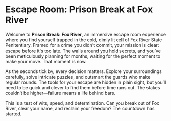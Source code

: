 # Escape Room: Prison Break at Fox River

Welcome to **Prison Break: Fox River**, an immersive escape room experience where you find yourself trapped in the cold, dimly lit cell of Fox River State Penitentiary. Framed for a crime you didn't commit, your mission is clear: escape before it's too late. The walls around you hold secrets, and you’ve been meticulously planning for months, waiting for the perfect moment to make your move. That moment is now.

As the seconds tick by, every decision matters. Explore your surroundings carefully, solve intricate puzzles, and outsmart the guards who make regular rounds. The tools for your escape are hidden in plain sight, but you’ll need to be quick and clever to find them before time runs out. The stakes couldn’t be higher—failure means a life behind bars.

This is a test of wits, speed, and determination. Can you break out of Fox River, clear your name, and reclaim your freedom? The countdown has started.

